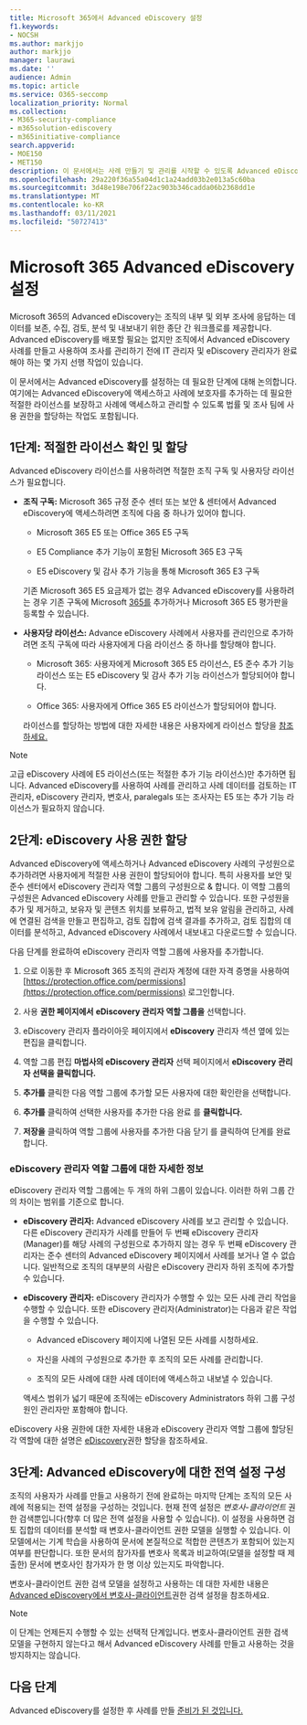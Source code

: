 ```yaml
---
title: Microsoft 365에서 Advanced eDiscovery 설정
f1.keywords:
- NOCSH
ms.author: markjjo
author: markjjo
manager: laurawi
ms.date: ''
audience: Admin
ms.topic: article
ms.service: O365-seccomp
localization_priority: Normal
ms.collection:
- M365-security-compliance
- m365solution-ediscovery
- m365initiative-compliance
search.appverid:
- MOE150
- MET150
description: 이 문서에서는 사례 만들기 및 관리를 시작할 수 있도록 Advanced eDiscovery를 설정하는 방법을 설명합니다. 또한 필수 Microsoft 구독 및 라이선싱에 대해 설명합니다. 몇 가지 빠른 단계를 완료하면 Advanced eDiscovery 도구를 사용할 수 있습니다.
ms.openlocfilehash: 29a220f36a55a04d1c1a24add03b2e013a5c60ba
ms.sourcegitcommit: 3d48e198e706f22ac903b346cadda06b2368dd1e
ms.translationtype: MT
ms.contentlocale: ko-KR
ms.lasthandoff: 03/11/2021
ms.locfileid: "50727413"
---
```

# <a name="set-up-microsoft-365-advanced-ediscovery"></a>Microsoft 365 Advanced eDiscovery 설정

Microsoft 365의 Advanced eDiscovery는 조직의 내부 및 외부 조사에 응답하는 데이터를 보존, 수집, 검토, 분석 및 내보내기 위한 종단 간 워크플로를 제공합니다. [](overview-ediscovery-20.md#advanced-ediscovery-workflow) Advanced eDiscovery를 배포할 필요는 없지만 조직에서 Advanced eDiscovery 사례를 만들고 사용하여 조사를 관리하기 전에 IT 관리자 및 eDiscovery 관리자가 완료해야 하는 몇 가지 선행 작업이 있습니다.

이 문서에서는 Advanced eDiscovery를 설정하는 데 필요한 단계에 대해 논의합니다. 여기에는 Advanced eDiscovery에 액세스하고 사례에 보호자를 추가하는 데 필요한 적절한 라이선스를 보장하고 사례에 액세스하고 관리할 수 있도록 법률 및 조사 팀에 사용 권한을 할당하는 작업도 포함됩니다.

## <a name="step-1-verify-and-assign-appropriate-licenses"></a>1단계: 적절한 라이선스 확인 및 할당

Advanced eDiscovery 라이선스를 사용하려면 적절한 조직 구독 및 사용자당 라이선스가 필요합니다.

- **조직 구독:** Microsoft 365 규정 준수 센터 또는 보안 & 센터에서 Advanced eDiscovery에 액세스하려면 조직에 다음 중 하나가 있어야 합니다.

  - Microsoft 365 E5 또는 Office 365 E5 구독
  
  - E5 Compliance 추가 기능이 포함된 Microsoft 365 E3 구독

  - E5 eDiscovery 및 감사 추가 기능을 통해 Microsoft 365 E3 구독

  기존 Microsoft 365 E5 요금제가 없는 경우 Advanced eDiscovery를 사용하려는 경우 기존 구독에 Microsoft [](https://www.microsoft.com/microsoft-365/enterprise) [365를](https://docs.microsoft.com/office365/admin/try-or-buy-microsoft-365) 추가하거나 Microsoft 365 E5 평가판을 등록할 수 있습니다.

- **사용자당 라이선스:** Advance eDiscovery 사례에서 사용자를 관리인으로 추가하려면 조직 구독에 따라 사용자에게 다음 라이선스 중 하나를 할당해야 합니다.

  - Microsoft 365: 사용자에게 Microsoft 365 E5 라이선스, E5 준수 추가 기능 라이선스 또는 E5 eDiscovery 및 감사 추가 기능 라이선스가 할당되어야 합니다.

  - Office 365: 사용자에게 Office 365 E5 라이선스가 할당되어야 합니다.

   라이선스를 할당하는 방법에 대한 자세한 내용은 사용자에게 라이선스 할당을 [참조하세요.](https://docs.microsoft.com/microsoft-365/admin/manage/assign-licenses-to-users)

> [!NOTE]
> 고급 eDiscovery 사례에 E5 라이선스(또는 적절한 추가 기능 라이선스)만 추가하면 됩니다. Advanced eDiscovery를 사용하여 사례를 관리하고 사례 데이터를 검토하는 IT 관리자, eDiscovery 관리자, 변호사, paralegals 또는 조사자는 E5 또는 추가 기능 라이선스가 필요하지 않습니다.

## <a name="step-2-assign-ediscovery-permissions"></a>2단계: eDiscovery 사용 권한 할당

Advanced eDiscovery에 액세스하거나 Advanced eDiscovery 사례의 구성원으로 추가하려면 사용자에게 적절한 사용 권한이 할당되어야 합니다. 특히 사용자를 보안 및 준수 센터에서 eDiscovery 관리자 역할 그룹의 구성원으로 & 합니다. 이 역할 그룹의 구성원은 Advanced eDiscovery 사례를 만들고 관리할 수 있습니다. 또한 구성원을 추가 및 제거하고, 보유자 및 콘텐츠 위치를 보류하고, 법적 보유 알림을 관리하고, 사례에 연결된 검색을 만들고 편집하고, 검토 집합에 검색 결과를 추가하고, 검토 집합의 데이터를 분석하고, Advanced eDiscovery 사례에서 내보내고 다운로드할 수 있습니다.

다음 단계를 완료하여 eDiscovery 관리자 역할 그룹에 사용자를 추가합니다.

1. 으로 이동한 후 Microsoft 365 조직의 관리자 계정에 대한 자격 증명을 사용하여 [https://protection.office.com/permissions](https://protection.office.com/permissions) 로그인합니다.

2. 사용 **권한 페이지에서** **eDiscovery 관리자 역할 그룹을** 선택합니다.

3. eDiscovery 관리자 플라이아웃 페이지에서  **eDiscovery** 관리자 섹션 옆에 있는 편집을 클릭합니다.

4. 역할 그룹 편집 **마법사의 eDiscovery 관리자** 선택 페이지에서 **eDiscovery 관리자 선택을 클릭합니다.**

5. **추가를** 클릭한 다음 역할 그룹에 추가할 모든 사용자에 대한 확인란을 선택합니다.

6. **추가를** 클릭하여 선택한 사용자를 추가한 다음 완료 를 **클릭합니다.**

7. **저장을** 클릭하여 역할 그룹에 사용자를 추가한  다음 닫기 를 클릭하여 단계를 완료합니다.

### <a name="more-information-about-the-ediscovery-manager-role-group"></a>eDiscovery 관리자 역할 그룹에 대한 자세한 정보

eDiscovery 관리자 역할 그룹에는 두 개의 하위 그룹이 있습니다. 이러한 하위 그룹 간의 차이는 범위를 기준으로 합니다.

- **eDiscovery 관리자:** Advanced eDiscovery 사례를 보고 관리할 수 있습니다. 다른 eDiscovery 관리자가 사례를 만들어 두 번째 eDiscovery 관리자(Manager)를 해당 사례의 구성원으로 추가하지 않는 경우 두 번째 eDiscovery 관리자는 준수 센터의 Advanced eDiscovery 페이지에서 사례를 보거나 열 수 없습니다. 일반적으로 조직의 대부분의 사람은 eDiscovery 관리자 하위 조직에 추가할 수 있습니다.

- **eDiscovery 관리자:** eDiscovery 관리자가 수행할 수 있는 모든 사례 관리 작업을 수행할 수 있습니다. 또한 eDiscovery 관리자(Administrator)는 다음과 같은 작업을 수행할 수 있습니다.

  - Advanced eDiscovery 페이지에 나열된 모든 사례를 시청하세요.
  
  - 자신을 사례의 구성원으로 추가한 후 조직의 모든 사례를 관리합니다.

  - 조직의 모든 사례에 대한 사례 데이터에 액세스하고 내보낼 수 있습니다.

  액세스 범위가 넓기 때문에 조직에는 eDiscovery Administrators 하위 그룹 구성원인 관리자만 포함해야 합니다.

eDiscovery 사용 권한에 대한 자세한 내용과 eDiscovery 관리자 역할 그룹에 할당된 각 역할에 대한 설명은 [eDiscovery](assign-ediscovery-permissions.md)권한 할당을 참조하세요.

## <a name="step-3-configure-global-settings-for-advanced-ediscovery"></a>3단계: Advanced eDiscovery에 대한 전역 설정 구성

조직의 사용자가 사례를 만들고 사용하기 전에 완료하는 마지막 단계는 조직의 모든 사례에 적용되는 전역 설정을 구성하는 것입니다. 현재 전역 설정은 *변호사-클라이언트* 권한 검색뿐입니다(향후 더 많은 전역 설정을 사용할 수 있습니다). 이 설정을 사용하면 검토 집합의 데이터를 분석할 때 변호사-클라이언트 권한 모델을 실행할 수 있습니다. 이 모델에서는 기계 학습을 사용하여 문서에 본질적으로 적합한 콘텐츠가 포함되어 있는지 여부를 판단합니다. 또한 문서의 참가자를 변호사 목록과 비교하여(모델을 설정할 때 제출한) 문서에 변호사인 참가자가 한 명 이상 있는지도 파악합니다.

변호사-클라이언트 권한 검색 모델을 설정하고 사용하는 데 대한 자세한 내용은 [Advanced eDiscovery에서 변호사-클라이언트](attorney-privilege-detection.md)권한 검색 설정을 참조하세요.

> [!NOTE]
> 이 단계는 언제든지 수행할 수 있는 선택적 단계입니다. 변호사-클라이언트 권한 검색 모델을 구현하지 않는다고 해서 Advanced eDiscovery 사례를 만들고 사용하는 것을 방지하지는 않습니다.

## <a name="next-steps"></a>다음 단계

Advanced eDiscovery를 설정한 후 사례를 만들 [준비가 된 것입니다.](create-and-manage-advanced-ediscoveryv2-case.md)
